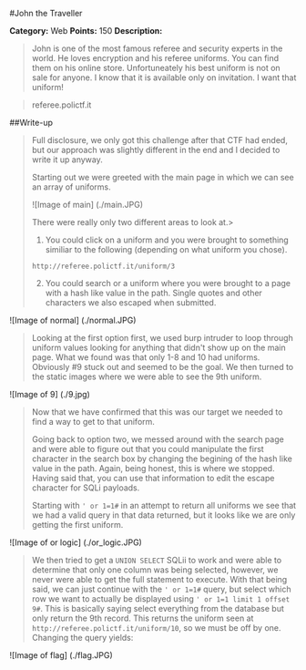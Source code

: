 #John the Traveller

**Category:** Web
**Points:** 150
**Description:**

> John is one of the most famous referee and security experts in the world.  He loves encryption and his referee uniforms.  You can find them on his online store.  Unfortuneately his best uniform is not on sale for anyone.  I know that it is available only on invitation.  I want that uniform!

> referee.polictf.it

##Write-up
> Full disclosure, we only got this challenge after that CTF had ended, but our approach was slightly different in the end and I decided to write it up anyway.
>
> Starting out we were greeted with the main page in which we can see an array of uniforms.
>
>![Image of main]
(./main.JPG)
>
> There were really only two different areas to look at.>
> 1) You could click on a uniform and you were brought to something similiar to the following (depending on what uniform you chose).
>```
> http://referee.polictf.it/uniform/3
>```
> 2) You could search or a uniform where you were brought to a page with a hash like value in the path.  Single quotes and other characters we also escaped when submitted.
>
![Image of normal]
(./normal.JPG)
>
> Looking at the first option first, we used burp intruder to loop through uniform values looking for anything that didn't show up on the main page.  What we found was that only 1-8 and 10 had uniforms.  Obviously #9 stuck out and seemed to be the goal.  We then turned to the static images where we were able to see the 9th uniform.
>
![Image of 9]
(./9.jpg)
>
> Now that we have confirmed that this was our target we needed to find a way to get to that uniform.
>
> Going back to option two, we messed around with the search page and were able to figure out that you could manipulate the first character in the search box by changing the begining of the hash like value in the path.  Again, being honest, this is where we stopped.  Having said that, you can use that information to edit the escape character for SQLi payloads.
>
> Starting with ```' or 1=1#``` in an attempt to return all uniforms we see that we had a valid query in that data returned, but it looks like we are only getting the first uniform.
>
![Image of or logic]
(./or_logic.JPG)
>
> We then tried to get a ```UNION SELECT``` SQLii to work and were able to determine that only one column was being selected, however, we never were able to get the full statement to execute.  With that being said, we can just continue with the ```' or 1=1#``` query, but select which row we want to actually be displayed using ```' or 1=1 limit 1 offset 9#```.  This is basically saying select everything from the database but only return the 9th record. This returns the uniform seen at ```http://referee.polictf.it/uniform/10```, so we must be off by one. Changing the query yields:
>
![Image of flag]
(./flag.JPG)
